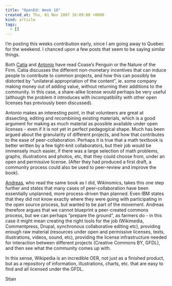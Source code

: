 ```yaml
---
title: "OpenEd: Week 10"
created_at: Thu, 01 Nov 2007 16:09:00 +0000
kind: article
tags:
  - []
---
```


I’m posting this weeks contribution early, since I am going away to
Quebec for the weekend. I chanced upon a few posts that seem to be
saying similar things.

Both
[Catia](http://catiaharriman.blogspot.com/2007/10/week-9-elective-reading-synopses.html)
and
[Antonio](http://feeds.feedburner.com/~r/fininformatica/VQIO/~3/176719511/)
have read Coase’s Penguin or the Nature of the Firm. Catia discusses the
different non-monetary incentives that can induce people to contribute
to common projects, and how this can possibly be distorted by
“unilateral appropriation of the content”, ie. some company making money
out of adding value, without returning their additions to the community.
In this case, a share-alike license would perhaps be very useful
(although the problem it introduces with incompatibility with other open
licenses has previously been discussed).

Antonio makes an interesting point, in that volunteers are great at
dissecting, editing and recombining existing materials, which is a good
argument for making as much material as possible available under open
licenses - even if it is not yet in perfect pedagogical shape. Much has
been argued about the granularity of different projects, and how that
contributes to the ease of peer-collaboration. Perhaps it is true that a
math textbook is better written by a few tight-knit collaborators, but
their job would be immensely much easier, if there was a large selection
of math problems, graphs, illustrations and photos, etc, that they could
choose from, under an open and permissive license. (After they had
produced a first draft, a community process could also be used to
peer-review and improve the book).

[Andreas](http://iamarf.blogspot.com/2007/10/opened-week-9_29.html), who
read the same book as I did, Wikinomics, takes this one step further and
states that many cases of peer-collaboration have been essentially
unplanned, more process-driven than planned. Even IBM states that they
did not know exactly where they were going with participating in the
open source process, but wanted to be part of the movement. Andreas
therefore argues that we cannot blueprint a peer-created commons
process, but we can perhaps “prepare the ground”, as farmers do - in
this case it might mean creating the right tools for the job (Wikimedia,
Commentpress, Drupal, synchronous collaborative editing etc), providing
enough raw material (resources under open and permissive licenses,
texts, illustrations, videos, sound, etc), providing the license
infrastructure needed for interaction between different projects
(Creative Commons BY, GFDL), and then see what the community comes up
with.

In this sense, Wikipedia is an incredible OER, not just as a finished
product, but as a repository of information, illustrations, charts, etc.
that are easy to find and all licensed under the GFDL.

Stian
